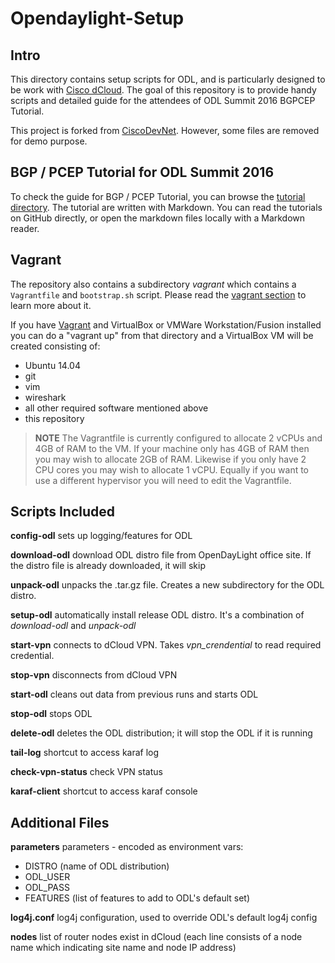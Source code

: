 # Opendaylight-Setup
## Intro
This directory contains setup scripts for ODL, and is particularly designed to be work with [Cisco dCloud](https://dcloud.cisco.com).  The goal of this repository is to provide handy scripts and detailed guide for the attendees of ODL Summit 2016 BGPCEP Tutorial.

This project is forked from [CiscoDevNet](https://github.com/CiscoDevNet/opendaylight-setup).  However, some files are removed for demo purpose.

## BGP / PCEP Tutorial for ODL Summit 2016

To check the guide for BGP / PCEP Tutorial, you can browse the [tutorial directory](./docs/tutorial).  The tutorial are written with Markdown.  You can read the tutorials on GitHub directly, or open the markdown files locally with a Markdown reader.

## Vagrant
 
The repository also contains a subdirectory *vagrant* which contains a `Vagrantfile` and `bootstrap.sh` script.  Please read the [vagrant section](./docs/tutorial/prepare-vm.md#vagrant_vm) to learn more about it.

If you have [Vagrant](https://www.vagrantup.com/downloads.html) and VirtualBox or VMWare Workstation/Fusion installed you can do a "vagrant up" from that directory and a VirtualBox VM will be created consisting of:

* Ubuntu 14.04
* git
* vim
* wireshark
* all other required software mentioned above
* this repository

> **NOTE** The Vagrantfile is currently configured to allocate 2 vCPUs and 4GB of RAM to the VM.   If your machine only has 4GB of RAM then you may wish to allocate 2GB of RAM.  Likewise if you only have 2 CPU cores you may wish to allocate 1 vCPU.   Equally if you want to use a different hypervisor you will need to edit the Vagrantfile.

## Scripts Included

**config-odl** sets up logging/features for ODL

**download-odl** download ODL distro file from OpenDayLight office site.  If the distro file is already downloaded, it will skip

**unpack-odl** unpacks the .tar.gz file.  Creates a new subdirectory for the ODL distro.

**setup-odl** automatically install release ODL distro. It's a combination of *download-odl* and *unpack-odl*

**start-vpn** connects to dCloud VPN.  Takes *vpn\_crendential* to read required credential.  

**stop-vpn** disconnects from dCloud VPN

**start-odl** cleans out data from previous runs and starts ODL

**stop-odl** stops ODL

**delete-odl** deletes the ODL distribution; it will stop the ODL if it is running

**tail-log** shortcut to access karaf log

**check-vpn-status** check VPN status

**karaf-client** shortcut to access karaf console

## Additional Files

**parameters** parameters - encoded as environment vars:

* DISTRO (name of ODL distribution)
* ODL_USER
* ODL_PASS
* FEATURES (list of features to add to ODL's default set)

**log4j.conf** log4j configuration, used to override ODL's default log4j config

**nodes** list of router nodes exist in dCloud (each line consists of a node name which indicating site name and node IP address)
